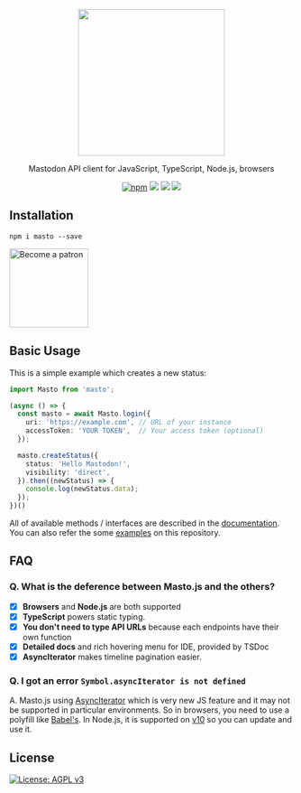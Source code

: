 <p align="center">
  <img src="https://i.imgur.com/z47VXyd.png" width="260px">
</p>

<p align="center">Mastodon API client for JavaScript, TypeScript, Node.js, browsers</p>

<p align="center">
  <a href="https://www.npmjs.com/package/masto"><img src="https://img.shields.io/npm/v/masto.svg" alt="npm"/></a>
  <a href="https://circleci.com/gh/neet/masto.js"><img src="https://img.shields.io/circleci/project/github/neet/masto.js/master.svg" /></a>
  <a href="https://codecov.io/gh/neet/masto.js"><img src="https://codecov.io/gh/neet/masto.js/branch/master/graph/badge.svg" /></a>
  <a href="https://codeclimate.com/github/neet/masto.js/maintainability"><img src="https://api.codeclimate.com/v1/badges/f56a1d2e6728a89d0a94/maintainability" /></a>
</p>

## Installation
```
npm i masto --save
```
<a href='https://www.patreon.com/neetshin'><img src='https://c5.patreon.com/external/logo/become_a_patron_button.png' alt='Become a patron' width='140px' /></a>


## Basic Usage
This is a simple example which creates a new status:

```ts
import Masto from 'masto';

(async () => {
  const masto = await Masto.login({
    uri: 'https://example.com', // URL of your instance
    accessToken: 'YOUR TOKEN',  // Your access token (optional)
  });

  masto.createStatus({
    status: 'Hello Mastodon!',
    visibility: 'direct',
  }).then((newStatus) => {
    console.log(newStatus.data);
  });
})()
```

All of available methods / interfaces are described in the [documentation](https://github.com/neet/masto.js/blob/master/docs/classes/_client_masto_.masto.md). You can also refer the some [examples](https://github.com/neet/masto.js/tree/master/examples) on this repository.

## FAQ
### Q. What is the deference between Masto.js and the others?
- [x] **Browsers** and **Node.js** are both supported
- [x] **TypeScript** powers static typing.
- [x] **You don't need to type API URLs** because each endpoints have their own function
- [x] **Detailed docs** and rich hovering menu for IDE, provided by TSDoc
- [x] **AsyncIterator** makes timeline pagination easier.

### Q. I got an error `Symbol.asyncIterator is not defined`
A. Masto.js using [AsyncIterator](https://github.com/tc39/proposal-async-iteration) which is very new JS feature and it may not be supported in particular environments. So in browsers, you need to use a polyfill like [Babel's](https://babeljs.io/docs/en/babel-plugin-proposal-async-generator-functions). In Node.js, it is supported on [v10](https://medium.com/@nairihar/async-iteration-in-nodejs-v10-3c17dc00ed9f) so you can update and use it.

## License
<a href="https://www.gnu.org/licenses/agpl-3.0"><img src="https://img.shields.io/badge/License-AGPL%20v3-blue.svg" alt="License: AGPL v3" /></a>
